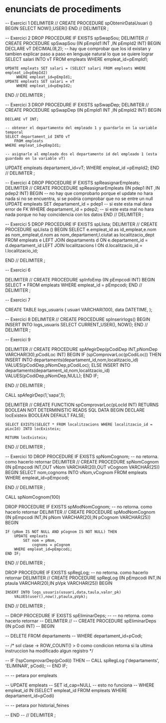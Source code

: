 # enunciats de procediments

-- Exercici 1
DELIMITER //
CREATE PROCEDURE spObtenirDataUsuari ()
BEGIN
    SELECT NOW(),USER()
END
// DELIMITER ;

-- Exercici 2
DROP PROCEDURE IF EXISTS spSwapSou;
DELIMITER //
CREATE PROCEDURE spSwapSou (IN pEmpId1 INT ,IN pEmpId2 INT)
BEGIN
    DECLARE vT DECIMAL(8,2);
    -- hay que comprobar que los id existan y tambien explicar paso a paso en lenguaje natural lo que se quiere lograr
    SELECT salari INTO vT
        FROM empleats
    WHERE empleat_id=pEmpId1;

    UPDATE empleats SET salari = (SELECT salari FROM empleats WHERE empleat_id=pEmpId2)
         WHERE empleat_id=pEmpId1;
    UPDATE empleats SET salari = vT
         WHERE empleat_id=pEmpId2;
END
// DELIMITER ;

-- Exercici 3
DROP PROCEDURE IF EXISTS spSwapDep;
DELIMITER //
CREATE PROCEDURE spSwapDep (IN pEmpId1 INT ,IN pEmpId2 INT)
BEGIN

    DECLARE vT INT;

    -- obtener el departamento del empleado 1 y guardarlo en la variable temporal
    SELECT departament_id INTO vT 
        FROM empleats 
    WHERE empleat_id=pEmpId1;

    -- asignarle al empleado dos el departamento id del empleado 1 (esta guardado en la variable vT)
   UPDATE empleats
        departament_id=vT;
    WHERE empleat_id =pEmpId2;
END
// DELIMITER ;

-- Exercici  4
DROP PROCEDURE IF EXISTS spReasignarEmpleats;
DELIMITER //
CREATE PROCEDURE spReasignarEmpleats (IN pdep1 INT ,IN pdep2 INT)
BEGIN
    -- no hay que comprobarlo porque el update no hara nada si no se encuentra, si se podria comprobar que no se entre un null
    UPDATE empleats
        SET departament_id = pdep1 -- si este esta mal dara error de FK
    WHERE departament_id = pdep2; -- si este esta mal no hara nada porque no hay coincidencia con los datos
END
// DELIMITER ;

-- Exercici 5
DROP PROCEDURE IF EXISTS spLlista;
DELIMITER //
CREATE PROCEDURE spLlista ()
BEGIN
    SELECT e.empleat_id as id_empleat,e.nom as nom_empleat,d.nom as nom_departament,l.ciutat as localitzacio_dept
        FROM empleats e
        LEFT JOIN departaments d ON e.departament_id = d.departament_id
        LEFT JOIN localitzacions l ON d.localitzacio_id = l.localitzacio_id;

END
// DELIMITER ;

-- Exercici 6

DELIMITER //
CREATE PROCEDURE spInfoEmp (IN pEmpcodi INT)
BEGIN
    SELECT *
        FROM empleats
    WHERE empleat_id = pEmpcodi;
END
// DELIMITER ;

-- Exercici 7

CREATE TABLE
    logs_usuaris (
        usuari VARCHAR(100),
        data DATETIME,
    );

-- Exercici 8
DELIMITER //
CREATE PROCEDURE  spInserirlogs()
BEGIN
    INSERT INTO logs_usuaris
    SELECT CURRENT_USER(), NOW();
END
// DELIMITER ;

-- Exercici 9

DELIMITER //
CREATE PROCEDURE  spAfegirDep(pCodiDep INT,pNomDep VARCHAR(30),pCodiLoc INT)
BEGIN
    IF (spComprovarLoc(pCodiLoc)) THEN
        INSERT INTO departaments(departament_id,nom,localitzacio_id)
        VALUES(pCodiDep,pNomDep,pCodiLoc);
    ELSE
        INSERT INTO departaments(departament_id,nom,localitzacio_id)
        VALUES(pCodiDep,pNomDep,NULL);
    END IF;

END
// DELIMITER ;

CALL spAfegirDep(1,'sapa',1);

DELIMITER //
CREATE FUNCTION spComprovarLoc(pLocId INT) RETURNS BOOLEAN
NOT DETERMINISTIC READS SQL DATA
BEGIN
    DECLARE locExisteix BOOLEAN DEFAULT FALSE;

    SELECT EXISTS(SELECT * FROM localitzacions WHERE localitzacio_id = pLocId) INTO locExisteix;

    RETURN locExisteix;

END
// DELIMITER ;

-- Exercici 10
DROP PROCEDURE IF EXISTS spNomCognom;
-- no retorna. como hacerlo retornar
DELIMITER //
CREATE PROCEDURE spNomCognom (IN pEmpcodi INT,OUT vNom VARCHAR(20),OUT vCognom VARCHAR(25))
BEGIN
    SELECT nom,cognoms INTO vNom,vCognom 
        FROM empleats
    WHERE empleat_id=pEmpcodi;

END
// DELIMITER ;

CALL spNomCognom(100)

DROP PROCEDURE IF EXISTS spModNomCognom;
-- no retorna. como hacerlo retornar
DELIMITER //
CREATE PROCEDURE spModNomCognom (IN pEmpcodi INT,IN pNom VARCHAR(20),IN pCognom VARCHAR(25))
BEGIN

    IF (pNom IS NOT NULL AND pCognom IS NOT NULL) THEN
        UPDATE empleats
            SET nom = pNom,
                cognoms = pCognom
        WHERE empleat_id=pEmpcodi;
    END IF;

END
// DELIMITER ;

DROP PROCEDURE IF EXISTS spRegLog;
-- no retorna. como hacerlo retornar
DELIMITER //
CREATE PROCEDURE spRegLog (IN pEmpcodi INT,IN ptaula VARCHAR(20),IN pVpk VARCHAR(25))
BEGIN

    INSERT INTO logs_usuaris(usuari,data,taula,valor_pk)
        VALUES(user(),now(),ptaula,pVpk);
END
// DELIMITER ;

-- DROP PROCEDURE IF EXISTS spEliminarDeps;
-- -- no retorna. como hacerlo retornar
-- DELIMITER //
-- CREATE PROCEDURE spEliminarDeps (IN pCodi INT)
-- BEGIN

--     DELETE FROM departaments
--     WHERE departament_id=pCodi;

--     /* sol clase -> ROW_COUNT() > 0 como condicion retorna si la ultima instruccion ha modificado algun registro  */

--     IF (!spComprovarDep(pCodi)) THEN 
--         CALL spRegLog ('departaments', 'ELIMINAR', pCodi);
--     END IF;

--     -- petara por empleats

--     UPDATE empleats
--         SET id_cap=NULL -- esto no funciona 
--     WHERE empleat_id IN (SELECT empleat_id FROM empleats WHERE departament_id=pCodi)

--     -- petara por historial_feines

-- END
-- // DELIMITER ;

